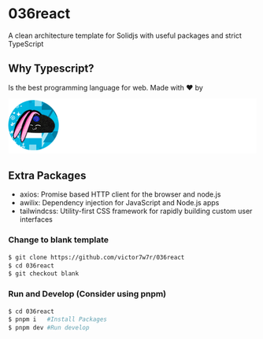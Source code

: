 # 036react

A clean architecture template for Solidjs with useful packages and strict TypeScript

## Why Typescript?

Is the best programming language for web. Made with ❤️ by

![Alt text](src/core/assets/brandwhite.png?raw=true 'Title')

## Extra Packages

- axios: Promise based HTTP client for the browser and node.js
- awilix: Dependency injection for JavaScript and Node.js apps
- tailwindcss: Utility-first CSS framework for rapidly building custom user interfaces

### Change to blank template

```bash
$ git clone https://github.com/victor7w7r/036react
$ cd 036react
$ git checkout blank
```

### Run and Develop (Consider using pnpm)

```bash
$ cd 036react
$ pnpm i   #Install Packages
$ pnpm dev #Run develop
```
